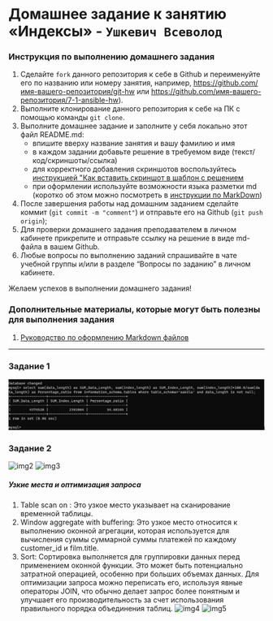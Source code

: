 # Домашнее задание к занятию «Индексы» - `Ушкевич Всеволод`


### Инструкция по выполнению домашнего задания

   1. Сделайте `fork` данного репозитория к себе в Github и переименуйте его по названию или номеру занятия, например, https://github.com/имя-вашего-репозитория/git-hw или  https://github.com/имя-вашего-репозитория/7-1-ansible-hw).
   2. Выполните клонирование данного репозитория к себе на ПК с помощью команды `git clone`.
   3. Выполните домашнее задание и заполните у себя локально этот файл README.md:
      - впишите вверху название занятия и вашу фамилию и имя
      - в каждом задании добавьте решение в требуемом виде (текст/код/скриншоты/ссылка)
      - для корректного добавления скриншотов воспользуйтесь [инструкцией "Как вставить скриншот в шаблон с решением](https://github.com/netology-code/sys-pattern-homework/blob/main/screen-instruction.md)
      - при оформлении используйте возможности языка разметки md (коротко об этом можно посмотреть в [инструкции  по MarkDown](https://github.com/netology-code/sys-pattern-homework/blob/main/md-instruction.md))
   4. После завершения работы над домашним заданием сделайте коммит (`git commit -m "comment"`) и отправьте его на Github (`git push origin`);
   5. Для проверки домашнего задания преподавателем в личном кабинете прикрепите и отправьте ссылку на решение в виде md-файла в вашем Github.
   6. Любые вопросы по выполнению заданий спрашивайте в чате учебной группы и/или в разделе “Вопросы по заданию” в личном кабинете.

Желаем успехов в выполнении домашнего задания!

### Дополнительные материалы, которые могут быть полезны для выполнения задания

1. [Руководство по оформлению Markdown файлов](https://gist.github.com/Jekins/2bf2d0638163f1294637#Code)

---

### Задание 1

![img1](122/1y.png)


### Задание 2

![img2](122/2.png)
![img3](122/3.png)
##### Узкие места и оптимизация запроса
1. Table scan on <temporary>: Это узкое место указывает на сканирование временной таблицы.
2. Window aggregate with buffering: Это узкое место относится к выполнению оконной агрегации, которая используется для вычисления суммы суммарной суммы платежей по каждому customer_id и film.title.
3. Sort: Сортировка выполняется для группировки данных перед применением оконной функции. Это может быть потенциально затратной операцией, особенно при больших объемах данных.
Для оптимизации запроса можно переписать его, используя явные операторы JOIN, что обычно делает запрос более понятным и улучшает его производительность за счет использования правильного порядка объединения таблиц.
![img4](122/4.png)
![img5](122/5.png)

